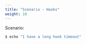 ```yaml
---
title: "Scenario - Hooks"
weight: 10
---
```


Scenario:

```bash hook=test hookTimeout=400
$ echo "I have a long hook timeout"
```
